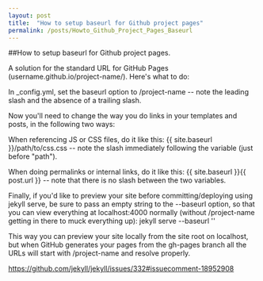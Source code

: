 ```yaml
---
layout: post
title:  "How to setup baseurl for Github project pages"
permalink: /posts/Howto_Github_Project_Pages_Baseurl
---
```


##How to setup baseurl for Github project pages.

A solution for the standard URL for GitHub Pages (username.github.io/project-name/). Here's what to do:

In _config.yml, set the baseurl option to /project-name -- note the leading slash and the absence of a trailing slash.

Now you'll need to change the way you do links in your templates and posts, in the following two ways:

When referencing JS or CSS files, do it like this: {{ site.baseurl }}/path/to/css.css -- note the slash immediately following the variable (just before "path").

When doing permalinks or internal links, do it like this: {{ site.baseurl }}{{ post.url }} -- note that there is no slash between the two variables.

Finally, if you'd like to preview your site before committing/deploying using jekyll serve, be sure to pass an empty string to the --baseurl option, so that you can view everything at localhost:4000 normally (without /project-name getting in there to muck everything up): jekyll serve --baseurl ''

This way you can preview your site locally from the site root on localhost, but when GitHub generates your pages from the gh-pages branch all the URLs will start with /project-name and resolve properly.

https://github.com/jekyll/jekyll/issues/332#issuecomment-18952908

